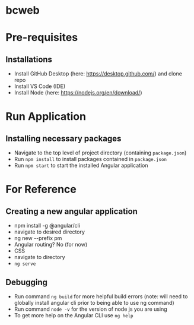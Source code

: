 # bcweb
# Pre-requisites
## Installations 
- Install GitHub Desktop (here: https://desktop.github.com/) and clone repo
- Install VS Code (IDE) 
- Install Node (here: https://nodejs.org/en/download/)

# Run Application
## Installing necessary packages
- Navigate to the top level of project directory (containing `package.json`)
- Run `npm install` to install packages contained in `package.json`
- Run `npm start` to start the installed Angular application

# For Reference 
## Creating a new angular application
- npm install -g @angular/cli
- navigate to desired directory
- ng new <angular project name> --prefix pm
- Angular routing? No (for now)
- CSS
- navigate to <angualr project name> directory
- `ng serve`

## Debugging
- Run command `ng build` for more helpful build errors (note: will need to globally install angular cli prior to being able to use ng command)
- Run command `node -v` for the version of node js you are using
- To get more help on the Angular CLI use `ng help`